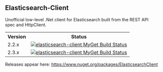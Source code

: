 <h2>Elasticsearch-Client</h2>
Unofficial low-level .Net client for Elasticsearch built from the REST API spec and HttpClient.
<table>
    <tr>
      <th>Version</th>
      <th>Status</th>
    </tr>
    <tr>
      <td>2.2.x</td>
      <td><a href="https://www.myget.org/"><img src="https://www.myget.org/BuildSource/Badge/elasticsearch-client?identifier=1cea21d5-1aa8-474a-82df-47bf17baa920" alt="elasticsearch-client MyGet Build Status" /></a></td>
    </tr>
        <tr>
      <td>2.3.x</td>
      <td><a href="https://www.myget.org/"><img src="https://www.myget.org/BuildSource/Badge/elasticsearch-client?identifier=6f740f87-45fa-4815-9d5a-67303e3854db" alt="elasticsearch-client MyGet Build Status" /></a></a></td>
    </tr>
</table>

Releases appear here: https://www.nuget.org/packages/ElasticsearchClient
